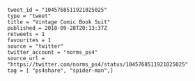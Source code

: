 ```
tweet_id = "1045768511921025025"
type = "tweet"
title = "Vintage Comic Book Suit"
published = 2018-09-28T20:13:37Z
retweets = 1
favourites = 1
source = "twitter"
twitter_account = "norms_ps4"
source_url = "https://twitter.com/norms_ps4/status/1045768511921025025"
tag = [ "ps4share", "spider-man",]
```

<p class='image'><img src='https://mnf.m17s.net/2018/09/28/DoNQ6vaXoAAInlT.jpg' alt=''></p>

